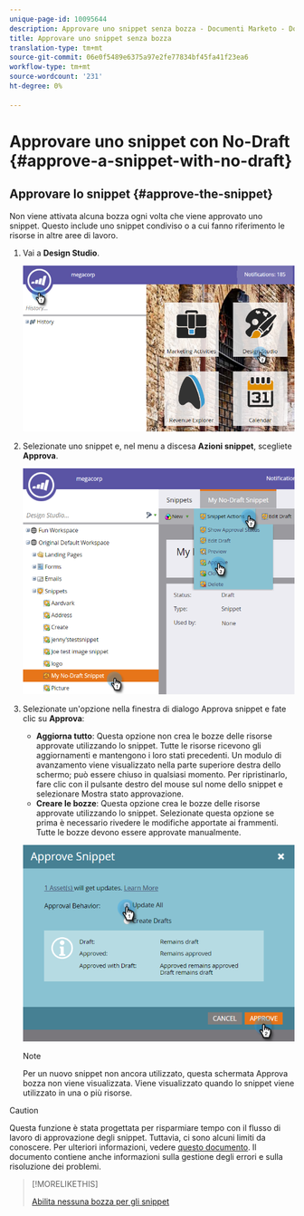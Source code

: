 ```yaml
---
unique-page-id: 10095644
description: Approvare uno snippet senza bozza - Documenti Marketo - Documentazione prodotto
title: Approvare uno snippet senza bozza
translation-type: tm+mt
source-git-commit: 06e0f5489e6375a97e2fe77834bf45fa41f23ea6
workflow-type: tm+mt
source-wordcount: '231'
ht-degree: 0%

---
```



# Approvare uno snippet con No-Draft {#approve-a-snippet-with-no-draft}

## Approvare lo snippet {#approve-the-snippet}

Non viene attivata alcuna bozza ogni volta che viene approvato uno snippet. Questo include uno snippet condiviso o a cui fanno riferimento le risorse in altre aree di lavoro.

1. Vai a **Design Studio**.

   ![](assets/go-to-design-studio.png)

1. Selezionate uno snippet e, nel menu a discesa **Azioni snippet**, scegliete **Approva**.

   ![](assets/approve-snippet.png)

1. Selezionate un&#39;opzione nella finestra di dialogo Approva snippet e fate clic su **Approva**:

   * **Aggiorna tutto**: Questa opzione non crea le bozze delle risorse approvate utilizzando lo snippet. Tutte le risorse ricevono gli aggiornamenti e mantengono i loro stati precedenti. Un modulo di avanzamento viene visualizzato nella parte superiore destra dello schermo; può essere chiuso in qualsiasi momento. Per ripristinarlo, fare clic con il pulsante destro del mouse sul nome dello snippet e selezionare Mostra stato approvazione.
   * **Creare le bozze**: Questa opzione crea le bozze delle risorse approvate utilizzando lo snippet. Selezionate questa opzione se prima è necessario rivedere le modifiche apportate ai frammenti. Tutte le bozze devono essere approvate manualmente.

   ![](assets/snippet-dialog-box.png)

   >[!NOTE]
   >
   >Per un nuovo snippet non ancora utilizzato, questa schermata Approva bozza non viene visualizzata. Viene visualizzato quando lo snippet viene utilizzato in una o più risorse.

>[!CAUTION]
>
>Questa funzione è stata progettata per risparmiare tempo con il flusso di lavoro di approvazione degli snippet. Tuttavia, ci sono alcuni limiti da conoscere. Per ulteriori informazioni, vedere [questo documento](https://nation.marketo.com/docs/DOC-4415). Il documento contiene anche informazioni sulla gestione degli errori e sulla risoluzione dei problemi.

>[!MORELIKETHIS]
>
>[Abilita nessuna bozza per gli snippet](/help/marketo/product-docs/administration/users-and-roles/managing-user-roles-and-permissions/enable-no-draft-for-snippets.md)
